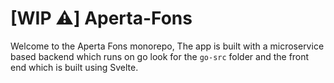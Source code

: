 # [WIP ⚠️] Aperta-Fons

Welcome to the Aperta Fons monorepo, The app is built with a microservice based backend which runs on go look for the `go-src` folder and the front end which is built using Svelte.